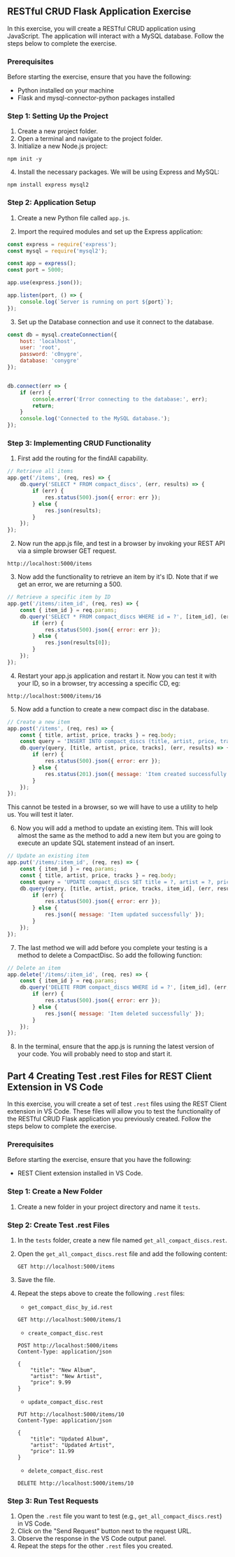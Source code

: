 ## RESTful CRUD Flask Application Exercise

In this exercise, you will create a RESTful CRUD application using JavaScript. The application will interact with a MySQL database. Follow the steps below to complete the exercise.

### Prerequisites

Before starting the exercise, ensure that you have the following:

- Python installed on your machine
- Flask and mysql-connector-python packages installed

### Step 1: Setting Up the Project

1. Create a new project folder.
3. Open a terminal and navigate to the project folder.
3. Initialize a new Node.js project:

```
npm init -y
```

4. Install the necessary packages. We will be using Express and MySQL:

```
npm install express mysql2
```

### Step 2: Application Setup

1. Create a new Python file called `app.js`.


2. Import the required modules and set up the Express application:

```javascript
const express = require('express');
const mysql = require('mysql2');

const app = express();
const port = 5000;

app.use(express.json());

app.listen(port, () => {
    console.log(`Server is running on port ${port}`);
});

```

3. Set up the Database connection and use it connect to the database.

```javascript
const db = mysql.createConnection({
    host: 'localhost',
    user: 'root',
    password: 'c0nygre',
    database: 'conygre'
});


db.connect(err => {
    if (err) {
        console.error('Error connecting to the database:', err);
        return;
    }
    console.log('Connected to the MySQL database.');
});
```


### Step 3: Implementing CRUD Functionality

1. First add the routing for the findAll capability. 

```javascript
// Retrieve all items
app.get('/items', (req, res) => {
    db.query('SELECT * FROM compact_discs', (err, results) => {
        if (err) {
            res.status(500).json({ error: err });
        } else {
            res.json(results);
        }
    });
});
```
2. Now run the app.js file, and test in a browser by invoking your REST API via a simple browser GET request.

```
http://localhost:5000/items
```

3. Now add the functionality to retrieve an item by it's ID. Note that if we get an error, we are returning a 500.

```javascript
// Retrieve a specific item by ID
app.get('/items/:item_id', (req, res) => {
    const { item_id } = req.params;
    db.query('SELECT * FROM compact_discs WHERE id = ?', [item_id], (err, results) => {
        if (err) {
            res.status(500).json({ error: err });
        } else {
            res.json(results[0]);
        }
    });
});
```

4. Restart your app.js application and restart it. Now you can test it with your ID, so in a browser, try accessing a specific CD, eg:

```
http://localhost:5000/items/16
```

5. Now add a function to create a new compact disc in the database.


```javascript
// Create a new item
app.post('/items', (req, res) => {
    const { title, artist, price, tracks } = req.body;
    const query = 'INSERT INTO compact_discs (title, artist, price, tracks) VALUES (?, ?, ?, ?)';
    db.query(query, [title, artist, price, tracks], (err, results) => {
        if (err) {
            res.status(500).json({ error: err });
        } else {
            res.status(201).json({ message: 'Item created successfully', item_id: results.insertId });
        }
    });
});
```
This cannot be tested in a browser, so we will have to use a utility to help us. You will test it later.


6. Now you will add a method to update an existing item. This will look almost the same as the method to add a new item but you are going to execute an update SQL statement instead of an insert.

```javascript
// Update an existing item
app.put('/items/:item_id', (req, res) => {
    const { item_id } = req.params;
    const { title, artist, price, tracks } = req.body;
    const query = 'UPDATE compact_discs SET title = ?, artist = ?, price = ?, tracks = ? WHERE id = ?';
    db.query(query, [title, artist, price, tracks, item_id], (err, results) => {
        if (err) {
            res.status(500).json({ error: err });
        } else {
            res.json({ message: 'Item updated successfully' });
        }
    });
});
```

7. The last method we will add before you complete your testing is a method to delete a CompactDisc. So add the following function:


```javascript
// Delete an item
app.delete('/items/:item_id', (req, res) => {
    const { item_id } = req.params;
    db.query('DELETE FROM compact_discs WHERE id = ?', [item_id], (err, results) => {
        if (err) {
            res.status(500).json({ error: err });
        } else {
            res.json({ message: 'Item deleted successfully' });
        }
    });
});
```

8. In the terminal, ensure that the app.js is running the latest version of your code. You will probably need to stop and start it.


## Part 4 Creating Test .rest Files for REST Client Extension in VS Code

In this exercise, you will create a set of test `.rest` files using the REST Client extension in VS Code. These files will allow you to test the functionality of the RESTful CRUD Flask application you previously created. Follow the steps below to complete the exercise.

### Prerequisites

Before starting the exercise, ensure that you have the following:

- REST Client extension installed in VS Code.

### Step 1: Create a New Folder

1. Create a new folder in your project directory and name it `tests`.

### Step 2: Create Test .rest Files

1. In the `tests` folder, create a new file named `get_all_compact_discs.rest`.
2. Open the `get_all_compact_discs.rest` file and add the following content:
   ```
   GET http://localhost:5000/items
   ```
3. Save the file.

4. Repeat the steps above to create the following `.rest` files:

   - `get_compact_disc_by_id.rest`
   ```
   GET http://localhost:5000/items/1
   ```

   - `create_compact_disc.rest`
   ```
   POST http://localhost:5000/items
   Content-Type: application/json

   {
       "title": "New Album",
       "artist": "New Artist",
       "price": 9.99
   }
   ```

   - `update_compact_disc.rest`
   ```
   PUT http://localhost:5000/items/10
   Content-Type: application/json

   {
       "title": "Updated Album",
       "artist": "Updated Artist",
       "price": 11.99
   }
   ```

   - `delete_compact_disc.rest`
   ```
   DELETE http://localhost:5000/items/10
   ```

### Step 3: Run Test Requests

1. Open the `.rest` file you want to test (e.g., `get_all_compact_discs.rest`) in VS Code.
2. Click on the "Send Request" button next to the request URL.
3. Observe the response in the VS Code output panel.
4. Repeat the steps for the other `.rest` files you created.

